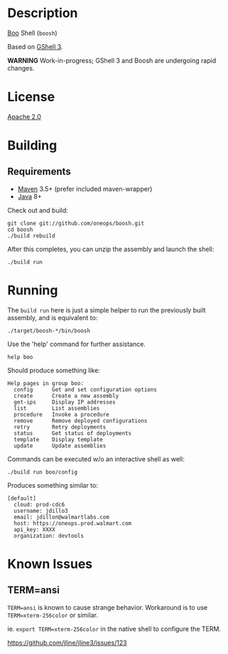 <!--

    Copyright 2017-present Walmart, Inc.

    Licensed under the Apache License, Version 2.0 (the "License");
    you may not use this file except in compliance with the License.
    You may obtain a copy of the License at

        http://www.apache.org/licenses/LICENSE-2.0

    Unless required by applicable law or agreed to in writing, software
    distributed under the License is distributed on an "AS IS" BASIS,
    WITHOUT WARRANTIES OR CONDITIONS OF ANY KIND, either express or implied.
    See the License for the specific language governing permissions and
    limitations under the License.

-->
# Description

[Boo](https://github.com/oneops/boo) Shell (`boosh`)

Based on [GShell 3](https://github.com/jdillon/gshell).

**WARNING** Work-in-progress; GShell 3 and Boosh are undergoing rapid changes.

# License

[Apache 2.0](http://www.apache.org/licenses/LICENSE-2.0.html)

# Building

## Requirements

* [Maven](http://maven.apache.org) 3.5+ (prefer included maven-wrapper)
* [Java](http://java.oracle.com/) 8+

Check out and build:

    git clone git://github.com/oneops/boosh.git
    cd boosh
    ./build rebuild

After this completes, you can unzip the assembly and launch the shell:

    ./build run

# Running

The `build run` here is just a simple helper to run the previously built assembly, and is equivalent to:

    ./target/boosh-*/bin/boosh

Use the 'help' command for further assistance.

    help boo

Should produce something like:

    Help pages in group boo:
      config      Get and set configuration options
      create      Create a new assembly
      get-ips     Display IP addresses
      list        List assemblies
      procedure   Invoke a procedure
      remove      Remove deployed configurations
      retry       Retry deployments
      status      Get status of deployments
      template    Display template
      update      Update assemblies

Commands can be executed w/o an interactive shell as well:

    ./build run boo/config

Produces something similar to:

    [default]
      cloud: prod-cdc6
      username: jdillo3
      email: jdillon@walmartlabs.com
      host: https://oneops.prod.walmart.com
      api_key: XXXX
      organization: devtools

# Known Issues

## TERM=ansi

  `TERM=ansi` is known to cause strange behavior.  Workaround is to use `TERM=xterm-256color` or similar.
  
  ie. `export TERM=xterm-256color` in the native shell to configure the TERM.
  
  https://github.com/jline/jline3/issues/123
